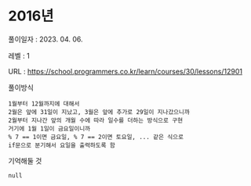 # 2016년    
풀이일자 : 2023. 04. 06.  
    
레벨 : 1    

URL : https://school.programmers.co.kr/learn/courses/30/lessons/12901
    
풀이방식    

    1월부터 12월까지에 대해서
    2월은 앞에 31일이 지났고, 3월은 앞에 추가로 29일이 지나갔으니까
    2월부터 지나간 앞의 개월 수에 따라 일수를 더하는 방식으로 구현
    거기에 1월 1일이 금요일이니까
    % 7 == 1이면 금요일, % 7 == 2이면 토요일, ... 같은 식으로
    if문으로 분기해서 요일을 출력하도록 함

기억해둘 것  
    
    null